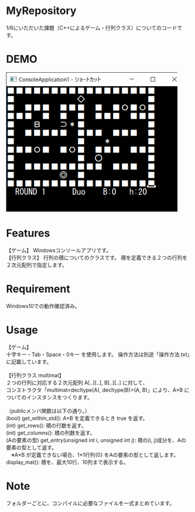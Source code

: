 # MyRepository

1/6にいただいた課題（C++によるゲーム・行列クラス）についてのコードです。


# DEMO

![](./DEMO.png)


# Features

【ゲーム】
Windowsコンソールアプリです。<br>
【行列クラス】
行列の積についてのクラスです。
積を定義できる２つの行列を２次元配列で指定します。


# Requirement

Windows10での動作確認済み。


# Usage

【ゲーム】<br>
十字キー・Tab・Space・0キー を使用します。
操作方法は別途「操作方法.txt」に記載しています。<br><br>
【行列クラス multimat】<br>
２つの行列に対応する２次元配列 A[..][..], B[..][..] に対して、<br>
コンストラクタ「multimat<decltype(A), decltype(B)>(A, B)」により、A×B についてのインスタンスをつくります。<br><br>
（publicメンバ関数は以下の通り。）<br>
(bool) get_within_std(): A×B を定義できるとき true を返す。<br>
(int) get_rows(): 積の行数を返す。<br>
(int) get_columns(): 積の列数を返す。<br>
(Aの要素の型) get_entry(unsigned int i, unsigned int j): 積の(i, j)成分を、Aの要素の型として返す。<br>
　※A×B が定義できない場合、1×1行列{0} をAの要素の型として返します。<br>
display_mat(): 積を、最大10行、10列まで表示する。

# Note

フォルダーごとに、コンパイルに必要なファイルを一式まとめています。
